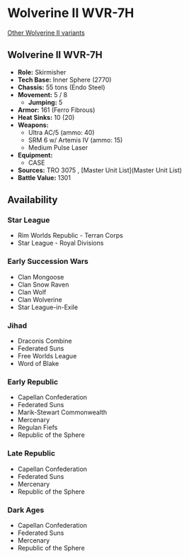 # Wolverine II WVR-7H 

[Other Wolverine II variants](../wolverine_ii.md) 

## Wolverine II WVR-7H 

- **Role:** Skirmisher 
- **Tech Base:** Inner Sphere (2770) 
- **Chassis:** 55 tons (Endo Steel) 
- **Movement:** 5 / 8 
  - **Jumping:** 5 
- **Armor:** 161 (Ferro Fibrous) 
- **Heat Sinks:** 10 (20) 
- **Weapons:** 
  - Ultra AC/5 (ammo: 40) 
  - SRM 6 w/ Artemis IV (ammo: 15) 
  - Medium Pulse Laser 
- **Equipment:** 
  - CASE 
- **Sources:** TRO 3075 , [Master Unit List](Master Unit List) 
- **Battle Value:** 1301 

## Availability 

### Star League 

- Rim Worlds Republic - Terran Corps 
- Star League - Royal Divisions 

### Early Succession Wars 

- Clan Mongoose 
- Clan Snow Raven 
- Clan Wolf 
- Clan Wolverine 
- Star League-in-Exile 

### Jihad 

- Draconis Combine 
- Federated Suns 
- Free Worlds League 
- Word of Blake 

### Early Republic 

- Capellan Confederation 
- Federated Suns 
- Marik-Stewart Commonwealth 
- Mercenary 
- Regulan Fiefs 
- Republic of the Sphere 

### Late Republic 

- Capellan Confederation 
- Federated Suns 
- Mercenary 
- Republic of the Sphere 

### Dark Ages 

- Capellan Confederation 
- Federated Suns 
- Mercenary 
- Republic of the Sphere 

